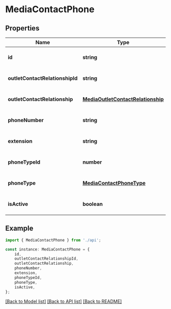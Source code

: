 # MediaContactPhone


## Properties

Name | Type | Description | Notes
------------ | ------------- | ------------- | -------------
**id** | **string** |  | [optional] [default to undefined]
**outletContactRelationshipId** | **string** |  | [optional] [default to undefined]
**outletContactRelationship** | [**MediaOutletContactRelationship**](MediaOutletContactRelationship.md) |  | [optional] [default to undefined]
**phoneNumber** | **string** |  | [optional] [default to undefined]
**extension** | **string** |  | [optional] [default to undefined]
**phoneTypeId** | **number** |  | [optional] [default to undefined]
**phoneType** | [**MediaContactPhoneType**](MediaContactPhoneType.md) |  | [optional] [default to undefined]
**isActive** | **boolean** |  | [optional] [default to undefined]

## Example

```typescript
import { MediaContactPhone } from './api';

const instance: MediaContactPhone = {
    id,
    outletContactRelationshipId,
    outletContactRelationship,
    phoneNumber,
    extension,
    phoneTypeId,
    phoneType,
    isActive,
};
```

[[Back to Model list]](../README.md#documentation-for-models) [[Back to API list]](../README.md#documentation-for-api-endpoints) [[Back to README]](../README.md)
